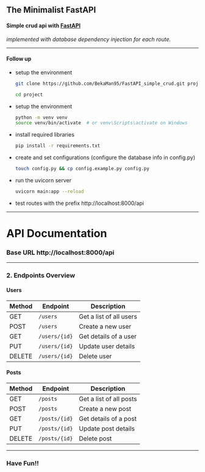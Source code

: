 ## The Minimalist FastAPI

#### Simple crud api with [FastAPI](https://fastapi.tiangolo.com/)
*implemented with database dependency injection for each route.*

---

#### Follow up
* setup the environment

    ```bash
    git clone https://github.com/BekaMan95/FastAPI_simple_crud.git project

    cd project

    ```
* setup the environment

    ```bash
    python -m venv venv
    source venv/bin/activate  # or venv\Scripts\activate on Windows

    ```
* install required libraries
    ```bash
    pip install -r requirements.txt
    ```
* create and set configurations (configure the database info in config.py)
    ```bash
    touch config.py && cp config.example.py config.py
    ```
* run the uvicorn server
    ```bash
    uvicorn main:app --reload
    ```
* test routes with the prefix http://localhost:8000/api

---

# API Documentation

### Base URL http://localhost:8000/api


---

### **2. Endpoints Overview**

#### Users

| Method | Endpoint       | Description             |
|--------|----------------|-------------------------|
| GET    | `/users`       | Get a list of all users |
| POST   | `/users`       | Create a new user       |
| GET    | `/users/{id}`  | Get details of a user   |
| PUT    | `/users/{id}`  | Update user details |
| DELETE | `/users/{id}`  | Delete user           |

#### Posts

| Method | Endpoint         | Description                |
|--------|------------------|----------------------------|
| GET    | `/posts`      | Get a list of all posts |
| POST   | `/posts`      | Create a new post       |
| GET    | `/posts/{id}` | Get details of a post   |
| PUT    | `/posts/{id}` | Update post details |
| DELETE | `/posts/{id}` | Delete post           |

---

### Have Fun!!
